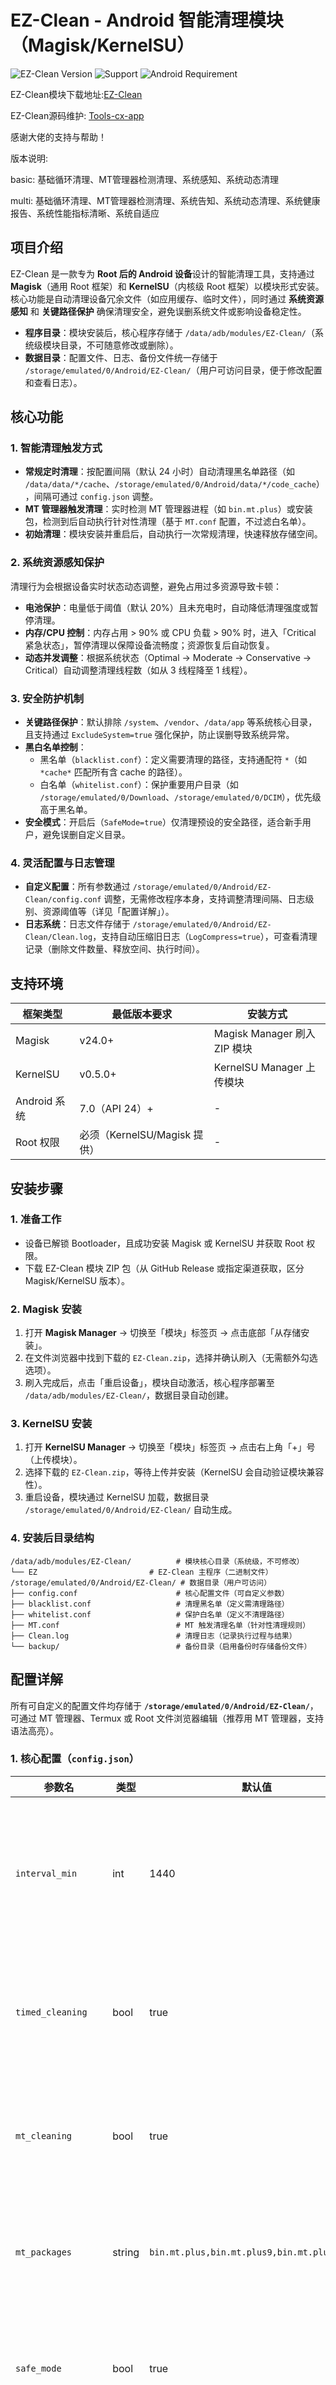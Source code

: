 # EZ-Clean - Android 智能清理模块（Magisk/KernelSU）

![EZ-Clean Version](https://img.shields.io/badge/Version-4.0-brightgreen)
![Support](https://img.shields.io/badge/Support-Magisk%20%7C%20KernelSU-blue)
![Android Requirement](https://img.shields.io/badge/Android-7.0%2B-orange)

EZ-Clean模块下载地址:[EZ-Clean](https://github.com/045200/EZ-Clean/releases)

EZ-Clean源码维护:
[Tools-cx-app](https://github.com/Tools-cx-app)

感谢大佬的支持与帮助！

版本说明:

basic:
基础循环清理、MT管理器检测清理、系统感知、系统动态清理

multi:
基础循环清理、MT管理器检测清理、系统告知、系统动态清理、系统健康报告、系统性能指标清晰、系统自适应

## 项目介绍
EZ-Clean 是一款专为 **Root 后的 Android 设备**设计的智能清理工具，支持通过 **Magisk**（通用 Root 框架）和 **KernelSU**（内核级 Root 框架）以模块形式安装。  
核心功能是自动清理设备冗余文件（如应用缓存、临时文件），同时通过 **系统资源感知** 和 **关键路径保护** 确保清理安全，避免误删系统文件或影响设备稳定性。  

- **程序目录**：模块安装后，核心程序存储于 `/data/adb/modules/EZ-Clean/`（系统级模块目录，不可随意修改或删除）。  
- **数据目录**：配置文件、日志、备份文件统一存储于 `/storage/emulated/0/Android/EZ-Clean/`（用户可访问目录，便于修改配置和查看日志）。  


## 核心功能
### 1. 智能清理触发方式
- **常规定时清理**：按配置间隔（默认 24 小时）自动清理黑名单路径（如 `/data/data/*/cache`、`/storage/emulated/0/Android/data/*/code_cache`），间隔可通过 `config.json` 调整。  
- **MT 管理器触发清理**：实时检测 MT 管理器进程（如 `bin.mt.plus`）或安装包，检测到后自动执行针对性清理（基于 `MT.conf` 配置，不过滤白名单）。  
- **初始清理**：模块安装并重启后，自动执行一次常规清理，快速释放存储空间。  


### 2. 系统资源感知保护
清理行为会根据设备实时状态动态调整，避免占用过多资源导致卡顿：
- **电池保护**：电量低于阈值（默认 20%）且未充电时，自动降低清理强度或暂停清理。  
- **内存/CPU 控制**：内存占用 > 90% 或 CPU 负载 > 90% 时，进入「Critical 紧急状态」，暂停清理以保障设备流畅度；资源恢复后自动恢复。  
- **动态并发调整**：根据系统状态（Optimal → Moderate → Conservative → Critical）自动调整清理线程数（如从 3 线程降至 1 线程）。  


### 3. 安全防护机制
- **关键路径保护**：默认排除 `/system`、`/vendor`、`/data/app` 等系统核心目录，且支持通过 `ExcludeSystem=true` 强化保护，防止误删导致系统异常。  
- **黑白名单控制**：
  - 黑名单（`blacklist.conf`）：定义需要清理的路径，支持通配符 `*`（如 `*cache*` 匹配所有含 cache 的路径）。  
  - 白名单（`whitelist.conf`）：保护重要用户目录（如 `/storage/emulated/0/Download`、`/storage/emulated/0/DCIM`），优先级高于黑名单。  
- **安全模式**：开启后（`SafeMode=true`）仅清理预设的安全路径，适合新手用户，避免误删自定义目录。  


### 4. 灵活配置与日志管理
- **自定义配置**：所有参数通过 `/storage/emulated/0/Android/EZ-Clean/config.conf` 调整，无需修改程序本身，支持调整清理间隔、日志级别、资源阈值等（详见「配置详解」）。  
- **日志系统**：日志文件存储于 `/storage/emulated/0/Android/EZ-Clean/Clean.log`，支持自动压缩旧日志（`LogCompress=true`），可查看清理记录（删除文件数量、释放空间、执行时间）。  


## 支持环境
| 框架类型       | 最低版本要求 | 安装方式                     |
|----------------|--------------|------------------------------|
| Magisk         | v24.0+       | Magisk Manager 刷入 ZIP 模块 |
| KernelSU       | v0.5.0+      | KernelSU Manager 上传模块    |
| Android 系统   | 7.0（API 24）+ | -                            |
| Root 权限      | 必须（KernelSU/Magisk 提供） | -                            |


## 安装步骤
### 1. 准备工作
- 设备已解锁 Bootloader，且成功安装 Magisk 或 KernelSU 并获取 Root 权限。  
- 下载 EZ-Clean 模块 ZIP 包（从 GitHub Release 或指定渠道获取，区分 Magisk/KernelSU 版本）。  


### 2. Magisk 安装
1. 打开 **Magisk Manager** → 切换至「模块」标签页 → 点击底部「从存储安装」。  
2. 在文件浏览器中找到下载的 `EZ-Clean.zip`，选择并确认刷入（无需额外勾选选项）。  
3. 刷入完成后，点击「重启设备」，模块自动激活，核心程序部署至 `/data/adb/modules/EZ-Clean/`，数据目录自动创建。  


### 3. KernelSU 安装
1. 打开 **KernelSU Manager** → 切换至「模块」标签页 → 点击右上角「+」号（上传模块）。  
2. 选择下载的 `EZ-Clean.zip`，等待上传并安装（KernelSU 会自动验证模块兼容性）。  
3. 重启设备，模块通过 KernelSU 加载，数据目录 `/storage/emulated/0/Android/EZ-Clean/` 自动生成。  


### 4. 安装后目录结构
```
/data/adb/modules/EZ-Clean/          # 模块核心目录（系统级，不可修改）
└── EZ                         # EZ-Clean 主程序（二进制文件）
/storage/emulated/0/Android/EZ-Clean/ # 数据目录（用户可访问）
├── config.conf                      # 核心配置文件（可自定义参数）
├── blacklist.conf                   # 清理黑名单（定义需清理路径）
├── whitelist.conf                   # 保护白名单（定义不清理路径）
├── MT.conf                          # MT 触发清理名单（针对性清理规则）
├── Clean.log                        # 清理日志（记录执行过程与结果）
└── backup/                          # 备份目录（启用备份时存储备份文件）
```


## 配置详解
所有可自定义的配置文件均存储于 **`/storage/emulated/0/Android/EZ-Clean/`**，可通过 MT 管理器、Termux 或 Root 文件浏览器编辑（推荐用 MT 管理器，支持语法高亮）。

### 1. 核心配置（`config.json`）
| 参数名               | 类型    | 默认值       | 说明                                                                 |
|----------------------|---------|--------------|----------------------------------------------------------------------|
| `interval_min`       | int     | 1440         | 定时清理间隔（分钟），默认 24 小时（1440 分钟），可改为 60（1 小时）、300（5 小时）等。 |
| `timed_cleaning`     | bool    | true         | 是否启用定时自动清理：`true` 启用，`false` 仅保留 MT 触发和初始清理。 |
| `mt_cleaning`        | bool    | true         | 是否启用「MT 管理器触发清理」：`true` 检测到 MT 时自动清理，`false` 关闭。 |
| `mt_packages`        | string  | `bin.mt.plus,bin.mt.plus9,bin.mt.plus.debug` | 需要触发清理的 MT 相关包名，多个包用英文逗号分隔，可自行添加。 |
| `safe_mode`          | bool    | true         | 安全模式开关：`true` 仅清理预设安全路径，`false` 允许清理自定义黑名单（需谨慎）。 |
| `battery_threshold`  | int     | 20           | 电池电量阈值（%）：低于此值且未充电时，降低清理强度。                |
| `log_level`          | int     | 3            | 日志级别：0（仅错误）→ 1（基础信息）→ 2（详细信息）→ 3（调试信息）。 |
| `max_concurrent`     | int     | 3            | 最大并发清理线程数：资源感知模式下会根据设备状态动态调整。           |
| `log_compress`       | bool    | false        | 日志压缩开关：`true` 自动压缩 7 天前的日志（生成 `.log.gz`），节省空间。 |
| `backup_enabled`     | bool    | false        | 备份开关：`true` 清理前备份文件至 `backup/` 目录，需确保存储空间充足。 |


### 2. 黑白名单配置
- **黑名单（`blacklist.conf`）**：定义需要清理的路径，每行一条规则，支持通配符 `*` 和注释（`#` 开头的行）。  
  示例（默认规则）：
  ```ini
  # 应用缓存目录（常规清理重点）
  /data/data/*/cache/*
  /storage/emulated/0/Android/data/*/cache/*
  /storage/emulated/0/Android/data/*/code_cache/*
  # 系统临时文件目录
  /data/local/tmp/*
  /storage/emulated/0/tmp/*
  ```

- **白名单（`whitelist.conf`）**：定义需要保护的路径，匹配的路径不会被清理，优先级高于黑名单。  
  示例（默认规则）：
  ```ini
  # 重要用户目录（照片、下载、文档）
  /storage/emulated/0/Download/
  /storage/emulated/0/DCIM/
  /storage/emulated/0/Pictures/
  /storage/emulated/0/Documents/
  # 音乐与视频目录（避免误删媒体文件）
  /storage/emulated/0/Music/
  /storage/emulated/0/Movies/
  ```

- **MT 清理名单（`MT.conf`）**：仅当检测到 MT 管理器时生效，针对性清理 MT 相关冗余路径，不过滤白名单。  
  示例：
  ```ini
  # MT 管理器临时文件
  /storage/emulated/0/MT2/backup/tmp/*
  /storage/emulated/0/MT2/temp/*
  # 常见应用冗余路径
  /storage/emulated/0/QQBrowser/tmp/*
  /storage/emulated/0/com.tencent.mm/MicroMsg/*/cache/
  ```


## 使用指南
### 1. 查看清理日志
日志记录了清理的详细过程（路径、文件数、释放空间、执行时间），便于排查问题：
#### 方式 1：MT 管理器查看
1. 打开 **MT 管理器**，进入路径 `/storage/emulated/0/Android/EZ-Clean/`。  
2. 找到 `Clean.log` 文件，长按选择「打开方式」→「文本查看器」，即可查看最新清理记录。

#### 方式 2：Termux 查看
1. 打开 **Termux**，输入 `su` 并授予 Root 权限（终端提示 `#` 表示已获取 Root）。  
2. 执行命令查看日志：
   ```bash
   cat /storage/emulated/0/Android/EZ-Clean/Clean.log
   ```

### 2. 暂停/恢复清理
#### 临时暂停清理
1. 打开 `config.json`，将 `timed_cleaning` 和 `mt_cleaning` 均改为 `false`。  
2. 保存文件后，模块会在下一次检测周期（约 30 秒）内暂停清理。

#### 恢复自动清理
1. 重新将 `timed_cleaning` 和 `mt_cleaning` 改回 `true`。  
2. 保存文件，模块恢复定时和 MT 触发清理功能。


## 常见问题（FAQ）
### Q1：安装后模块不生效，无日志生成？
A1：
1. 确认模块已激活：Magisk/KernelSU 管理器的「模块」列表中，EZ-Clean 状态为「已启用」，若为「未激活」，重启设备重试。  
2. 检查 Root 权限：打开 Termux 输入 `su`，确认能正常获取 Root（终端显示 `#`），若提示「权限被拒绝」，需重新安装 Magisk/KernelSU 并授予完整 Root 权限。  
3. 验证数据目录：确认 `/storage/emulated/0/Android/EZ-Clean/` 已生成，若未生成，手动创建并授予 755 权限（MT 管理器长按目录 → 「属性」→ 「权限」设置）。

### Q2：清理后发现重要文件丢失？
A3：
1. 检查白名单配置：确认丢失文件的目录是否已加入 `whitelist.conf`，若未加入，补充后重新触发清理可避免后续误删。  
2. 启用备份功能：编辑 `config.json`，将 `backup_enabled` 改为 `true`，模块会在清理前备份文件至 `/storage/emulated/0/Android/EZ-Clean/backup/`，可从中恢复误删文件。  
3. 查看日志定位：通过 `Clean.log` 搜索丢失文件路径，确认是否被模块删除，若为误删且未备份，需通过数据恢复工具（如 DiskDigger）尝试恢复。


### Q3：日志文件过大，占用存储空间？
A4：
1. 开启日志压缩：编辑 `config.json`，将 `LogCompress` 改为 `true`，模块会自动压缩旧日志（生成 `.log.gz` 文件，体积仅为原日志的 10%-20%）。  
2. 手动删除旧日志：通过 MT 管理器进入 `/storage/emulated/0/Android/EZ-Clean/`，删除 `Clean.log` 或过期的 `.log.gz` 文件（保留最新 1-2 个日志文件即可）。


## 免责声明
1. 本模块仅适用于 **合法 Root 的 Android 设备**，使用前请确保已充分了解 Root 可能带来的风险（如设备保修失效、系统稳定性影响）。  
2. 请勿随意修改 `/data/adb/modules/EZ-Clean/` 下的核心程序文件，或删除 `criticalSystemPaths` 定义的系统保护路径，否则可能导致设备无法启动或数据丢失。  
3. 作者不对因误用、配置错误、设备兼容性问题或 Root 环境异常导致的设备损坏、数据丢失承担任何责任。


## 致谢
- 感谢 **Magisk**（Topjohnwu）和 **KernelSU**（tiann）提供的 Root 框架支持，为模块运行提供基础环境。  
- 感谢 MT 管理器团队，其便捷的 Root 文件管理和文本编辑功能，简化了模块的配置与日志查看。  
- 感谢所有贡献者对 EZ-Clean 功能优化、Bug 修复的支持。
- 感谢deepseek/豆包/grok提供编程技术支持。

## 源码与更新
- 源码地址：[GitHub Repository](https://github.com/045200/EZ-Clean)（替换为实际仓库地址）  
- 更新渠道：GitHub Release 同步发布最新版本，支持 Magisk/KernelSU 双框架，建议定期查看日志确认更新内容。